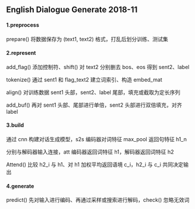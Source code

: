 ## English Dialogue Generate 2018-11

#### 1.preprocess

prepare() 将数据保存为 (text1, text2) 格式，打乱后划分训练、测试集

#### 2.represent

add_flag() 添加控制符、shift() 对 text2 分别删去 bos、eos 得到 sent2、label

tokenize() 通过 sent1 和 flag_text2 建立词索引、构造 embed_mat

align() 对训练数据 sent1 头部，sent2、label 尾部，填充或截取为定长序列

add_buf() 再对 sent1 头部、尾部进行单倍，sent2 头部进行双倍填充，对齐 label

#### 3.build

通过 cnn 构建对话生成模型，s2s 编码器对词特征 max_pool 返回句特征 h1_n 

分别与解码器输入连接，att 编码器返回词特征 h1，解码器返回词特征 h2

Attend() 比较 h2_i 与 h1、对 h1 加权平均返回语境 c_i，h2_i 与 c_i 共同决定输出

#### 4.generate

predict() 先对输入进行编码、再通过采样或搜索进行解码，check() 忽略无效词
